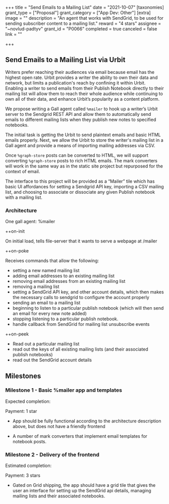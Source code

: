 +++
title = "Send Emails to a Mailing List"
date = "2021-10-07"
[taxonomies]
grant_type = ["Proposal"]
grant_category = ["App Dev: Other"]
[extra]
image = ""
description = "An agent that works with SendGrid, to be used for sending subscriber content to a mailing list."
reward = "4 stars"
assignee = "~novlud-padtyv"
grant_id = "P0066"
completed = true
canceled = false
link = ""

+++

## Send Emails to a Mailing List via Urbit

Writers prefer reaching their audiences via email because email has the highest open rate. Urbit provides a writer the ability to own their data and network, but limits a publication's reach by confining it within Urbit. Enabling a writer to send emails from their Publish Notebook directly to their mailing list will allow them to reach their whole audience while continuing to own all of their data, and enhance Urbit’s popularity as a content platform.

We propose writing a Gall agent called `%mailer` to hook up a writer’s Urbit server to the Sendgrid REST API and allow them to automatically send emails to different mailing lists when they publish new notes to specified notebooks.

The initial task is getting the Urbit to send plaintext emails and basic HTML emails properly. Next, we
allow the Urbit to store the writer's mailing list in a Gall agent and provide a means of importing mailing addresses via CSV.

Once `%graph-store` posts can be converted to HTML, we will support converting `%graph-store` posts to rich HTML emails. The mark converters will work in the same way as in the static site project but repurposed for the context of email.

The interface to this project will be provided as a “Mailer” tile which has basic UI affordances for setting a Sendgrid API key, importing a CSV mailing list, and choosing to associate or dissociate any given Publish notebook with a mailing list.

### Architecture

One gall agent: %mailer

++on-init

On initial load, tells file-server that it wants to serve a webpage at /mailer

++on-poke

Receives commands that allow the following:

- setting a new named mailing list
- adding email addresses to an existing mailing list
- removing email addresses from an existing mailing list
- removing a mailing list
- setting a SendGrid API key, and other account details, which then makes the necessary calls to sendgrid to configure the account properly
- sending an email to a mailing list
- beginning to listen to a particular publish notebook (which will then send an email for every new note added)
- stopping listening to a particular publish notebook.
- handle callback from SendGrid for mailing list unsubscribe events

++on-peek

- Read out a particular mailing list
- read out the keys of all existing mailing lists (and their associated publish notebooks)
- read out the SendGrid account details

## Milestones

### Milestone 1 - Basic %mailer app and templates

Expected completion:

Payment: 1 star

- App should be fully functional according to the architecture description above, but does not have a friendly frontend

- A number of mark converters that implement email templates for notebook posts.

### Milestone 2 - Delivery of the frontend

Estimated completion:

Payment: 3 stars

- Gated on Grid shipping, the app should have a grid tile that gives the user an interface for setting up the SendGrid api details, managing mailing lists and their associated notebooks.
